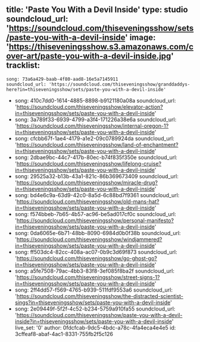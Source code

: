 title: 'Paste You With a Devil Inside'
type: studio
soundcloud_url: 'https://soundcloud.com/thiseveningsshow/sets/paste-you-with-a-devil-inside'
image: 'https://thiseveningsshow.s3.amazonaws.com/cover-art/paste-you-with-a-devil-inside.jpg'
tracklist:
  -
    song: 73a6a429-baab-4f80-aad8-16e5a7145911
    soundcloud_url: 'https://soundcloud.com/thiseveningsshow/granddaddys-here?in=thiseveningsshow/sets/paste-you-with-a-devil-inside'
  -
    song: 410c7dd0-1614-4885-8898-b9121180a08a
    soundcloud_url: 'https://soundcloud.com/thiseveningsshow/elevator-action?in=thiseveningsshow/sets/paste-you-with-a-devil-inside'
  -
    song: 3a789f33-6939-4799-a3f4-171226a38e6a
    soundcloud_url: 'https://soundcloud.com/thiseveningsshow/internal-oregon-1?in=thiseveningsshow/sets/paste-you-with-a-devil-inside'
  -
    song: cfcbb67f-1ae4-4179-a1e2-09c0789924da
    soundcloud_url: 'https://soundcloud.com/thiseveningsshow/land-of-enchantment?in=thiseveningsshow/sets/paste-you-with-a-devil-inside'
  -
    song: 2dbae9bc-44c7-417b-80ec-b74f835f350e
    soundcloud_url: 'https://soundcloud.com/thiseveningsshow/lifelong-cruise?in=thiseveningsshow/sets/paste-you-with-a-devil-inside'
  -
    song: 29525a32-b13b-43a1-821c-86b369673409
    soundcloud_url: 'https://soundcloud.com/thiseveningsshow/miracle-drug?in=thiseveningsshow/sets/paste-you-with-a-devil-inside'
  -
    song: bd4e6c9a-63d9-42c0-8a5d-6c88bd7f9361
    soundcloud_url: 'https://soundcloud.com/thiseveningsshow/old-mans-hat?in=thiseveningsshow/sets/paste-you-with-a-devil-inside'
  -
    song: f574bbeb-7b65-4b57-ac96-be5ad017cf0c
    soundcloud_url: 'https://soundcloud.com/thiseveningsshow/personal-manifesto?in=thiseveningsshow/sets/paste-you-with-a-devil-inside'
  -
    song: 0da6065e-6b71-48bb-8090-6984d0b0f38b
    soundcloud_url: 'https://soundcloud.com/thiseveningsshow/windjammered?in=thiseveningsshow/sets/paste-you-with-a-devil-inside'
  -
    song: ff503dc4-82cc-408a-ac07-0b9c3d69f873
    soundcloud_url: 'https://soundcloud.com/thiseveningsshow/go-ghost-go?in=thiseveningsshow/sets/paste-you-with-a-devil-inside'
  -
    song: a5fe7508-79ac-4bb3-83f8-3ef085f8ba2f
    soundcloud_url: 'https://soundcloud.com/thiseveningsshow/street-signs-1?in=thiseveningsshow/sets/paste-you-with-a-devil-inside'
  -
    song: 2ff4dd57-f569-4765-b939-511fdf9553a6
    soundcloud_url: 'https://soundcloud.com/thiseveningsshow/the-distracted-scientist-sings?in=thiseveningsshow/sets/paste-you-with-a-devil-inside'
  -
    song: 2e09449f-5f2f-4c52-b234-5759a910fa55
    soundcloud_url: 'https://soundcloud.com/thiseveningsshow/paste-you-with-a-devil-inside?in=thiseveningsshow/sets/paste-you-with-a-devil-inside'
live_set: '0'
author: 0fdcfcab-9dc5-4bdc-a78c-4fa4eca4e4e5
id: 3cffeaf8-abaf-4ac1-8331-755fb2f5c126
